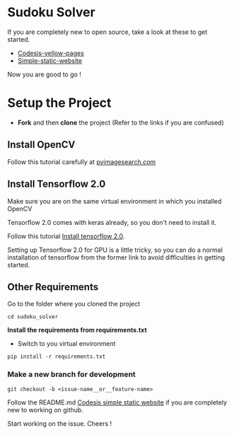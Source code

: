 # Sudoku Solver

If you are completely new to open source, take a look at these to get started.

- [Codesis-yellow-pages](https://github.com/The-Codesis/codesis-yellow-pages/blob/master/README.md)
- [Simple-static-website](https://github.com/The-Codesis/simple-static-website/blob/master/README.md)

Now you are good to go !

# Setup the Project

- **Fork** and then **clone** the project (Refer to the links if you are confused)

## Install OpenCV

Follow this tutorial carefully at [pyimagesearch.com](https://www.pyimagesearch.com/2018/09/19/pip-install-opencv/)

## Install Tensorflow 2.0

Make sure you are on the same virtual environment in which you installed OpenCV

Tensorflow 2.0 comes with keras already, so you don't need to install it. 

Follow this tutorial [Install tensorflow 2.0](https://www.pyimagesearch.com/2019/12/09/how-to-install-tensorflow-2-0-on-ubuntu/). 

Setting up Tensorflow 2.0 for GPU is a little tricky, so you can do a normal installation of tensorflow from the former link to avoid difficulties in getting started.

## Other Requirements

Go to the folder where you cloned the project

```
cd sudoku_solver
```

**Install the requirements from requirements.txt**

- Switch to you virtual environment

```
pip install -r requirements.txt
```

### Make a new branch for development

```
git checkout -b <issue-name__or__feature-name>
```

Follow the README.md [Codesis simple static website](https://github.com/The-Codesis/simple-static-website/blob/master/README.md) if you are completely new to working on github.

Start working on the issue. Cheers !




